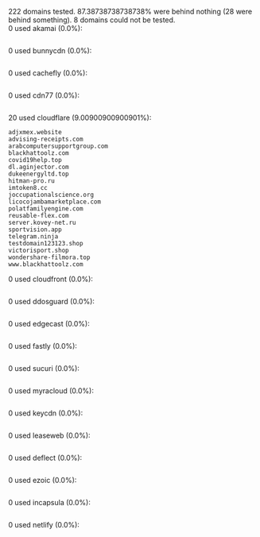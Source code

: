 222 domains tested. 87.38738738738738% were behind nothing (28 were behind something). 8 domains could not be tested.<br>
0 used akamai (0.0%):
```

```

0 used bunnycdn (0.0%):
```

```

0 used cachefly (0.0%):
```

```

0 used cdn77 (0.0%):
```

```

20 used cloudflare (9.00900900900901%):
```
adjxmex.website
advising-receipts.com
arabcomputersupportgroup.com
blackhattoolz.com
covid19help.top
dl.aginjector.com
dukeenergyltd.top
hitman-pro.ru
imtoken8.cc
joccupationalscience.org
licocojambamarketplace.com
polatfamilyengine.com
reusable-flex.com
server.kovey-net.ru
sportvision.app
telegram.ninja
testdomain123123.shop
victorisport.shop
wondershare-filmora.top
www.blackhattoolz.com
```

0 used cloudfront (0.0%):
```

```

0 used ddosguard (0.0%):
```

```

0 used edgecast (0.0%):
```

```

0 used fastly (0.0%):
```

```

0 used sucuri (0.0%):
```

```

0 used myracloud (0.0%):
```

```

0 used keycdn (0.0%):
```

```

0 used leaseweb (0.0%):
```

```

0 used deflect (0.0%):
```

```

0 used ezoic (0.0%):
```

```

0 used incapsula (0.0%):
```

```

0 used netlify (0.0%):
```

```
